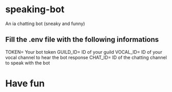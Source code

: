# speaking-bot
An ia chatting bot (sneaky and funny)

## Fill the .env file with the following informations
TOKEN= Your bot token
GUILD_ID= ID of your guild
VOCAL_ID= ID of your vocal channel to hear the bot response
CHAT_ID= ID of the chatting channel to speak with the bot

# Have fun
